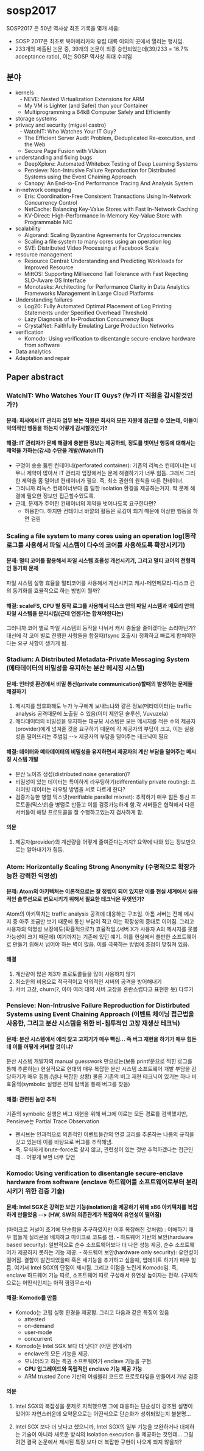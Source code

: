 # sosp2017
SOSP2017 은 50년 역사상 최초 기록을 몇개 세움:
 - SOSP 2017은 최초로 북아메리카와 유럽 대륙 이외의 곳에서 열리는 행사임.
 - 233개의 제출된 논문 중, 39개의 논문이 최종 승인되었는데(39/233 = 16.7% acceptance ratio), 이는 SOSP 역사상 최대 수치임

## 분야
 - kernels  
    - NEVE: Nested Virtualization Extensions for ARM 
    - My VM is Lighter (and Safer) than your Container
    - Multiprogramming a 64kB Computer Safely and Efficiently
 - storage systems  
 - privacy and security (miguel castro)  
    - WatchIT: Who Watches Your IT Guy?
    - The Efficient Server Audit Problem, Deduplicated Re-execution, and the Web
    - Secure Page Fusion with VUsion
 - understanding and fixing bugs
    - DeepXplore: Automated Whitebox Testing of Deep Learning Systems
    - Pensieve: Non-Intrusive Failure Reproduction for Distributed Systems using the Event Chaining Approach
    - Canopy: An End-to-End Performance Tracing And Analysis System
 - in-network computing
    - Eris: Coordination-Free Consistent Transactions Using In-Network Concurrency Control
    - NetCache: Balancing Key-Value Stores with Fast In-Network Caching
    - KV-Direct: High-Performance In-Memory Key-Value Store with Programmable NIC
 - scalability 
    - Algorand: Scaling Byzantine Agreements for Cryptocurrencies
    - Scaling a file system to many cores using an operation log
    - SVE: Distributed Video Processing at Facebook Scale
 - resource management
    - Resource Central: Understanding and Predicting Workloads for Improved Resource
    - MittOS: Supporting Millisecond Tail Tolerance with Fast Rejecting SLO-Aware OS Interface
    - Monotasks: Architecting for Performance Clarity in Data Analytics Frameworks
Management in Large Cloud Platforms
 - Understanding failures
    - Log20: Fully Automated Optimal Placement of Log Printing Statements under Specified Overhead Threshold
    - Lazy Diagnosis of In-Production Concurrency Bugs
    - CrystalNet: Faithfully Emulating Large Production Networks
 - verification
    - Komodo: Using verification to disentangle secure-enclave hardware from software
 - Data analytics
 - Adaptation and repair

## Paper abstract

### WatchIT: Who Watches Your IT Guys? (누가 IT 직원을 감시할것인가?)
#### 문제: 회사에서 IT 관리자 업무 보는 직원은 회사의 모든 자원에 접근할 수 있는데, 이들이 악의적인 행동을 하는지 어떻게 감시할것인가?
#### 해결: IT 관리자가 문제 해결에 충분한 정보는 제공하되, 정도를 벗어난 행동에 대해서는 제약을 가하는(감시) 수단을 개발(WatchIT)
- 구멍이 송송 뚫린 컨테이너(perforated container): 기존의 리눅스 컨테이너는 너무나 제약이 많아서 IT 관리자 입장에서는 문제 해결하기가 너무 힘듬. 그래서 그러한 제약을 좀 덜어낸 컨테이너가 필요. 즉, 최소 권한의 원칙을 따른 컨테이너.
- 그러니까 리눅스 컨테이너보다 좀 덜한 isolation 환경을 제공하는거지. 딱 문제 해결에 필요한 정보만 접근할수있도록.
- 근데, 문제가 주어진 컨테이너의 제약을 벗어나도록 요구한다면? 
    - 허용한다. 하지만 컨테이너 바깥의 활동은 로깅이 되기 때문에 이상한 행동을 하면 걸림


### Scaling a file system to many cores using an operation log(동작 로그를 사용해서 파일 시스템이 다수의 코어를 사용하도록 확장시키기)

#### 문제: 멀티 코어를 활용해서 파일 시스템 효율성 개선시키기, 그리고 멀티 코어의 전형적인 동기화 문제
파일 시스템 실행 효율을 멀티코어를 사용해서 개선시키고  캐시-메인메모리-디스크 간의 동기화를 효율적으로 하는 방법이 뭘까? 

#### 해결: scaleFS, CPU 별 동작 로그를 사용해서 디스크 안의 파일 시스템과 메모리 안의 파일 시스템을 분리시킴(근데 언젠가는 합쳐야한다는)
그러니까 코어 별로 파일 시스템의 동작을 나눠서 캐시 충돌을 줄이겠다는 소리아닌가? 대신에 각 코어 별로 진행한 사항들을 합칠때(fsync 호출시) 정확하고 빠르게 합쳐야한다는 요구 사항이 생기게 됨.

### Stadium: A Distributed Metadata-Private Messaging System (메타데이터의 비밀성을 유지하는 분산 메시징 시스템)
#### 문제: 인터넷 환경에서 비밀 통신(private communication)할때의 발생하는 문제들 해결하기
1. 메시지를 암호화해도 누가 누구에게 보내느냐와 같은 정보(메타데이터)는 traffic analysis 공격때문에 노출될 수 있음(이미 제안된 솔루션, Vuvuzela)
2. 메타데이터의 비밀성을 유지하는 대규모 시스템은 모든 메시지를 적은 수의 제공자(provider)에게 넘겨줄 것을 요구하기 때문에 각 제공자의 부담이 크고, 이는 실용성을 떨어뜨리는 주범임 --> 제공자의 부담을 덜어주는 테크닉이 필요

#### 해결: 데이터와 메타데이터의 비밀성을 유지하면서 제공자의 계산 부담을 덜어주는 메시징 시스템 개발
- 분산 노이즈 생성(distributed noise generation)?
- 비밀성이 있는 데이터는 특이하게 라우팅하기(differentially private routing): 프라이빗 데이터는 라우팅 방법을 서로 다르게 한다?
- 검증가능한 병렬 믹스넷(verifiable parallel mixnet): 추적하기 매우 힘든 통신 프로토콜(믹스넷)을 병렬로 만들고 이를 검증가능하게 함.각 서버들은 협력해서 다른 서버들이 해당 프로토콜을 잘 수행하고있는지 검사하게 함.

#### 의문
1. 제공자(provider)의 계산량을 어떻게 줄여준다는거지? 요약에 나와 있는 정보만으로는 알아내기가 힘듬.


### Atom: Horizontally Scaling Strong Anonymity (수평적으로 확장가능한 강력한 익명성)
#### 문제: Atom의 아키텍처는 이론적으로는 잘 정립이 되어 있지만 이를 현실 세계에서 실용적인 솔루션으로 변모시키기 위해서 필요한 테크닉은 무엇인가?
Atom의 아키텍처는 traffic analysis 공격에 대응하는 구조임. 아톰 서버는 전체 메시지 중 아주 조금만 보기 때문에 통신 부담이 적고 이는 확장성의 증대로 이어짐. 그리고 사용자의 익명성 보장에도(확률적으로?) 효율적임.(서버 X가 사용자 A의 메시지를 못볼 가능성이 크기 때문에) 여기까지는 기존에 있던 얘기. 이를 현실에서 쓸만한 소프트웨어로 만들기 위해서 넘어야 하는 벽이 많음. 이를 극복하는 방법에 초점이 맞춰져 있음.

#### 해결
1. 계산량이 많은 제3자 프로토콜들을 많이 사용하지 않기
2. 최소한의 비용으로 적극적이고 악의적인 서버의 공격을 방어해내기
3. 서버 고장, churn(?, 아마 여러 대의 서버 고장을 혼란스럽다고 표현한 듯) 다루기

### Pensieve: Non-Intrusive Failure Reproduction for Distirbuted Systems using Event Chaining Approach (이벤트 체이닝 접근법을 사용한, 그리고 분산 시스템을 위한 비-침투적인 고장 재생산 테크닉)
#### 문제: 분산 시스템에서 에러 찾고 고치기가 매우 빡심... 즉 버그 재현을 하기가 매우 힘든데 이를 어떻게 커버할 것이냐?
분산 시스템 개발자의 manual guesswork 만으로는(보통 printf문으로 찍힌 로그를 통해 추론하는) 현실적으로 현대의 매우 복잡한 분산 시스템 소프트웨어 개발 부담을 감당하기가 매우 힘듬.(넘나 복잡한 상황)
물론 기존의 버그 재현 테크닉이 있기는 하나 비효율적(symbolic 실행은 전체 탐색을 통해 버그를 찾음)
#### 해결: 관련된 놈만 추적
기존의 symbolic 실행은 버그 재현을 위해 버그에 이르는 모든 경로를 검색했지만, Pensieve는 Partial Trace Observation
- 펜시브는 인과적으로 의존적인 이벤트들간의 연결 고리를 추론하는 나름의 규칙을 갖고 있는데 이를 바탕으로 버그를 추적해냄. 
- 즉, 무식하게 brute-force로 찾지 않고, 관련성이 있는 것만 추적하겠다는 접근인데... 어떻게 보면 너무 당연


### Komodo: Using verification to disentangle secure-enclave hardware from software (enclave 하드웨어를 소프트웨어로부터 분리시키기 위한 검증 기술)
#### 문제: Intel SGX은 강력한 보안 기능(isolation)을 제공하기 위해 x86 아키텍처를 복잡하게 만들었음 --> (HW, SW의 의존관계가 복잡하여 유연성이 떨어짐)
(마이크로 커널이 초기에 단순함을 추구하였지만 이후 복잡해진 것처럼)
    : 이해하기 매우 힘들게 실리콘을 배치하고 마이크로 코드를 짬.
    - 하드웨어 기반의 보안(hardware based security): 일반적으로 순수 소프트웨어보다 더 나은 성능 제공, 순수 소프트웨어가 제공하지 못하는 기능 제공. 
    - 하드웨어 보안(hardware only security): 유연성이 떨어짐. 결함이 발견되었을때 혹은 새기능을 추가하고 싶을때, 업데이트 하기가 매우 힘듬. 여기서 Intel SGX의 단점이 제시됨. 그리고 이점을 노린게 Komodo임. 즉, enclave 하드웨어 기능 따로, 소프트웨어 따로 구성해서 유연성 높이자는 전략. (구체적으로는 어떤식인지는 아직 깜깜무소식)
#### 해결: Komodo를 만듬
 - Komodo는 고립 실행 환경을 제공함. 그리고 다음과 같은 특징이 있음
    - attested
    - on-demand
    - user-mode 
    - concurrent
 - Komodo는 Intel SGX 보다 더 낫다?  (어떤 면에서?)
    - enclave의 모든 기능을 제공.
    - 모니터라고 하는 특권 소프트웨어가 enclave 기능을 구현.
    - **CPU 업그레이드와 독립적인 enclave 기능 제공 가능**
    - ARM trusted Zone 기반의 어셈블리 코드로 프로토타잎을 만들어서 개념 검증

#### 의문
1. Intel SGX의 복잡성을 문제로 지적했으면 그에 대응하는 단순성이 강조된 설명이 있어야 자연스러운데 요약문으로는 어떤식으로 단순화가 성취되었는지 불분명...

2. Intel SGX 보다 더 낫다고 했으니까, Intel SGX의 일부 기능을 보완하거나 대체하는 기술이 아니라 새로운 방식의 Isolation execution 
을 제공하는 것인데... 그럴려면 결국 논문에서 제시된 특징 보다 더 복잡한 구현이 나오게 되지 않을까?



